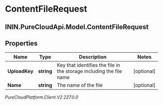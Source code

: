 # ContentFileRequest

## ININ.PureCloudApi.Model.ContentFileRequest

## Properties

|Name | Type | Description | Notes|
|------------ | ------------- | ------------- | -------------|
| **UploadKey** | **string** | Key that identifies the file in the storage including the file name | [optional] |
| **Name** | **string** | The name of the file | [optional] |



_PureCloudPlatform.Client.V2 227.0.0_
